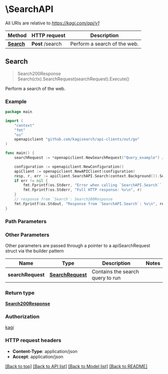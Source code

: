 # \SearchAPI

All URIs are relative to *https://kagi.com/api/v1*

Method | HTTP request | Description
------------- | ------------- | -------------
[**Search**](SearchAPI.md#Search) | **Post** /search | Perform a search of the web.



## Search

> Search200Response Search(ctx).SearchRequest(searchRequest).Execute()

Perform a search of the web.

### Example

```go
package main

import (
	"context"
	"fmt"
	"os"
	openapiclient "github.com/kagisearch/api-clients/out/go"
)

func main() {
	searchRequest := *openapiclient.NewSearchRequest("Query_example") // SearchRequest | Contains the search query to run

	configuration := openapiclient.NewConfiguration()
	apiClient := openapiclient.NewAPIClient(configuration)
	resp, r, err := apiClient.SearchAPI.Search(context.Background()).SearchRequest(searchRequest).Execute()
	if err != nil {
		fmt.Fprintf(os.Stderr, "Error when calling `SearchAPI.Search``: %v\n", err)
		fmt.Fprintf(os.Stderr, "Full HTTP response: %v\n", r)
	}
	// response from `Search`: Search200Response
	fmt.Fprintf(os.Stdout, "Response from `SearchAPI.Search`: %v\n", resp)
}
```

### Path Parameters



### Other Parameters

Other parameters are passed through a pointer to a apiSearchRequest struct via the builder pattern


Name | Type | Description  | Notes
------------- | ------------- | ------------- | -------------
 **searchRequest** | [**SearchRequest**](SearchRequest.md) | Contains the search query to run | 

### Return type

[**Search200Response**](Search200Response.md)

### Authorization

[kagi](../README.md#kagi)

### HTTP request headers

- **Content-Type**: application/json
- **Accept**: application/json

[[Back to top]](#) [[Back to API list]](../README.md#documentation-for-api-endpoints)
[[Back to Model list]](../README.md#documentation-for-models)
[[Back to README]](../README.md)

